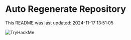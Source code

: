# Auto Regenerate Repository

This README was last updated: 2024-11-17 13:51:05

 ![TryHackMe](https://tryhackme.com/badge/533634)